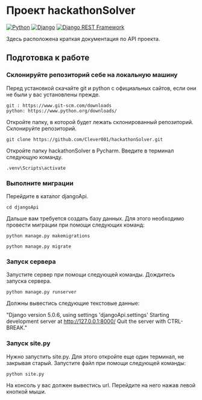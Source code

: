 # Проект hackathonSolver

[![Python](https://img.shields.io/badge/-Python-464646?style=flat-square&logo=Python)](https://www.python.org/)
[![Django](https://img.shields.io/badge/-Django-464646?style=flat-square&logo=Django)](https://www.djangoproject.com/)
[![Django REST Framework](https://img.shields.io/badge/-Django%20REST%20Framework-464646?style=flat-square&logo=Django%20REST%20Framework)](https://www.django-rest-framework.org/)

Здесь расположена краткая документация по API проекта.

## Подготовка к работе

### Склонируйте репозиторий себе на локальную машину

Перед установкой скачайте git и python с официальных сайтов, если они не были у вас установлены прежде.

```
git : https://www.git-scm.com/downloads
python: https://www.python.org/downloads/
```

Откройте папку, в которой будет лежать склонированный репозиторий. 
Склонируйте репозиторий.

```
git clone https://github.com/Clever001/hackathonSolver.git
```

Откройте папку hackathonSolver в Pycharm. Введите в терминал следующую команду.

```
.venv\Scripts\activate
```

### Выполните миграции

Перейдите в каталог djangoApi.

```
cd djangoApi
```

Дальше вам требуется создать базу данных. Для этого необходимо провести миграции при помощи следующих команд:

```
python manage.py makemigrations
```

```
python manage.py migrate
```

### Запуск сервера

Запустите сервер при помощи следующей команды. Дождитесь запуска сервера.

```
python manage.py runserver
```

Должны вывестись следующие текстовые данные:

"Django version 5.0.6, using settings 'djangoApi.settings'
Starting development server at http://127.0.0.1:8000/
Quit the server with CTRL-BREAK."

### Запуск site.py

Нужно запустить site.py. Для этого откройте еще один терминал, не закрывая старый.
Запустите файл при помощи следующей команды:

```
python site.py
```

На консоль у вас должен вывестись url. Перейдите на него нажав левой кнопкой мыши.
